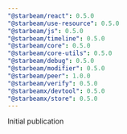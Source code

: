 ```yaml
---
"@starbeam/react": 0.5.0
"@starbeam/use-resource": 0.5.0
"@starbeam/js": 0.5.0
"@starbeam/timeline": 0.5.0
"@starbeam/core": 0.5.0
"@starbeam/core-utils": 0.5.0
"@starbeam/debug": 0.5.0
"@starbeam/modifier": 0.5.0
"@starbeam/peer": 1.0.0
"@starbeam/verify": 0.5.0
"@starbeamx/devtool": 0.5.0
"@starbeamx/store": 0.5.0
---
```


Initial publication
